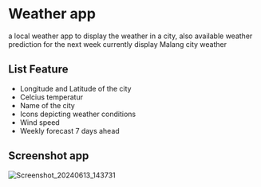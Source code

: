# Weather app
a local weather app to display the weather in a city, also available weather prediction for the next week
currently display Malang city weather

## List Feature
- Longitude and Latitude of the city
- Celcius temperatur
- Name of the city
- Icons depicting weather conditions
- Wind speed
- Weekly forecast 7 days ahead

## Screenshot app
![Screenshot_20240613_143731](https://github.com/imamzfrr/Weather-app/assets/80440606/f1cee70b-222d-4b59-ac88-1b449da7d09d)
